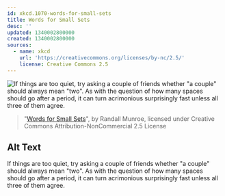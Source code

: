 ```yaml
---
id: xkcd.1070-words-for-small-sets
title: Words for Small Sets
desc: ''
updated: 1340002800000
created: 1340002800000
sources:
  - name: xkcd
    url: 'https://creativecommons.org/licenses/by-nc/2.5/'
    license: Creative Commons 2.5
---
```

![If things are too quiet, try asking a couple of friends whether "a couple" should always mean "two". As with the question of how many spaces should go after a period, it can turn acrimonious surprisingly fast unless all three of them agree.](https://imgs.xkcd.com/comics/words_for_small_sets.png)
> "[Words for Small Sets](https://xkcd.com/1070/)", by Randall Munroe, licensed under Creative Commons Attribution-NonCommercial 2.5 License

## Alt Text
If things are too quiet, try asking a couple of friends whether "a couple" should always mean "two". As with the question of how many spaces should go after a period, it can turn acrimonious surprisingly fast unless all three of them agree.
